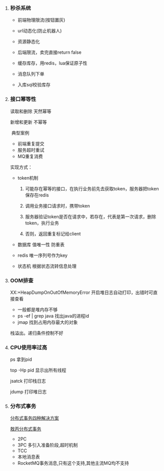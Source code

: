 1. ### 秒杀系统

   - 前端物理限流(按钮置灰)

   - url动态化(防止机器人)

   - 资源静态化

   - 后端限流，卖完直接return false

   - 缓存库存，用redis，lua保证原子性

   - 消息队列下单

   - 入库sql校验库存

     

2. ### 接口幂等性

   读取和删除 天然幂等

   新增和更新 不幂等

   ​	典型案例

   - 前端重复提交
   - 服务超时重试
   - MQ重复消费

   实现方式：

   - token机制

     1. 可能存在幂等的接口，在执行业务前先去获取token，服务器把token保存在redis

     2. 调用业务接口请求时，携带token
     3. 服务器验证token是否在请求中，若存在，代表是第一次请求，删除token，执行业务
     4. 否则，返回重复标记给client

   - 数据库 值唯一性 防重表

   - redis 唯一序列号作为key

   - 状态机  根据状态流转信息处理

     

3. ### OOM排查

   XX:+HeapDumpOnOutOfMemoryError 开启堆日志自动打印，出错时可直接查看

   - 一般都是堆内存不够
   - ps -ef | grep java 找出java的进程id
   - jmap 找到占用内存最大的对象

   栈溢出。递归条件控制不好

   

4. ### CPU使用率过高

   ps 拿到pid

   top -Hp pid 显示出所有线程

   jsatck 打印栈日志

   jdump 打印堆日志
   
5. ### 分布式事务

   [分布式事务四种解决方案](https://www.cnblogs.com/mayundalao/p/11798502.html)

   [敖丙分布式事务](https://zhuanlan.zhihu.com/p/183753774)

   - 2PC
   - 3PC 多引入准备阶段,超时机制
   - TCC
   - 本地消息表
   - RocketMQ事务消息,只有这个支持,其他主流MQ均不支持